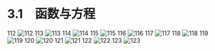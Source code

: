 # 3.1　函数与方程

112
![112](../../book/人教版高中数学A版必修1/人教版高中数学A版必修1_112.png)
113
![113](../../book/人教版高中数学A版必修1/人教版高中数学A版必修1_113.png)
114
![114](../../book/人教版高中数学A版必修1/人教版高中数学A版必修1_114.png)
115
![115](../../book/人教版高中数学A版必修1/人教版高中数学A版必修1_115.png)
116
![116](../../book/人教版高中数学A版必修1/人教版高中数学A版必修1_116.png)
117
![117](../../book/人教版高中数学A版必修1/人教版高中数学A版必修1_117.png)
118
![118](../../book/人教版高中数学A版必修1/人教版高中数学A版必修1_118.png)
119
![119](../../book/人教版高中数学A版必修1/人教版高中数学A版必修1_119.png)
120
![120](../../book/人教版高中数学A版必修1/人教版高中数学A版必修1_120.png)
121
![121](../../book/人教版高中数学A版必修1/人教版高中数学A版必修1_121.png)
122
![122](../../book/人教版高中数学A版必修1/人教版高中数学A版必修1_122.png)
123
![123](../../book/人教版高中数学A版必修1/人教版高中数学A版必修1_123.png)
